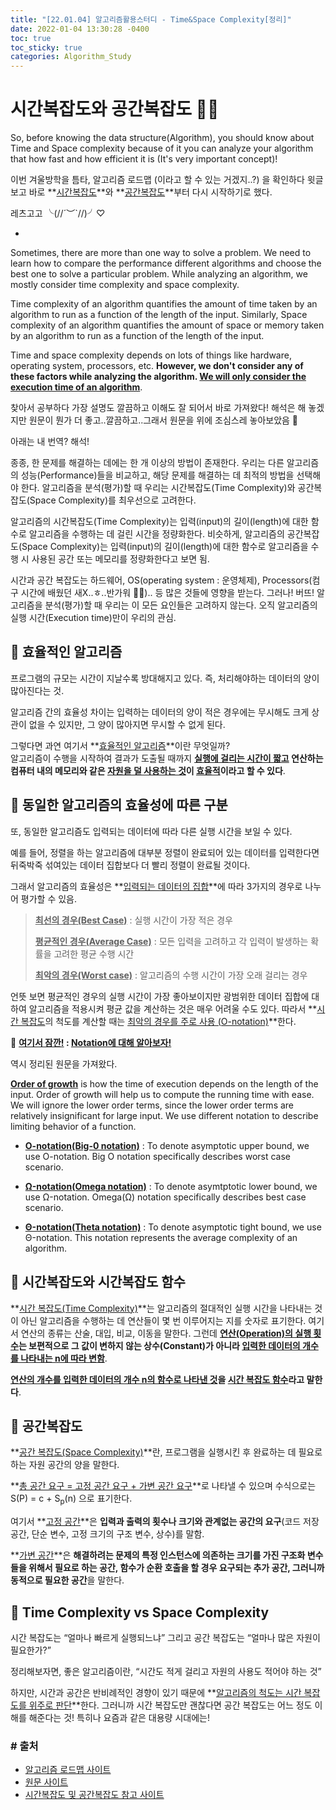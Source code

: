 ```yaml
---
title: "[22.01.04] 알고리즘활용스터디 - Time&Space Complexity[정리]"
date: 2022-01-04 13:30:28 -0400
toc: true
toc_sticky: true
categories: Algorithm_Study
---
```




# 시간복잡도와 공간복잡도 ✍🏻

<div class="notice--primary" markdown="1">
So, before knowing the data structure(Algorithm), you should know about Time and Space complexity because of it you can analyze your algorithm that how fast and how efficient it is (It's very important concept)!
</div>

이번 겨울방학을 틈타, 알고리즘 로드맵 (이라고 할 수 있는 거겠지..?) 을 확인하다 윗글 보고 바로 **<u>시간복잡도</u>**와 **<u>공간복잡도</u>**부터 다시 시작하기로 했다.   

레츠고고 ╰(//´︶`//)╯♡

-

<div class="notice--primary" markdown="1">
Sometimes, there are more than one way to solve a problem. We need to learn how to compare the performance different algorithms and choose the best one to solve a particular problem. While analyzing an algorithm, we mostly consider time complexity and space complexity.    

Time complexity of an algorithm quantifies the amount of time taken by an algorithm to run as a function of the length of the input. Similarly, Space complexity of an algorithm quantifies the amount of space or memory taken by an algorithm to run as a function of the length of the input.    

Time and space complexity depends on lots of things like hardware, operating system, processors, etc. <strong>However, we don't consider any of these factors while analyzing the algorithm. <u>We will only consider the execution time of an algorithm</u></strong>.
</div>


찾아서 공부하다 가장 설명도 깔끔하고 이해도 잘 되어서 바로 가져왔다! 해석은 해 놓겠지만 원문이 뭔가 더 좋고..깔끔하고..그래서 원문을 위에 조심스레 놓아보았음 👀   

아래는 내 번역? 해석!    

<div class="notice--primary" markdown="1">
종종, 한 문제를 해결하는 데에는 한 개 이상의 방법이 존재한다. 우리는 다른 알고리즘의 성능(Performance)들을 비교하고, 해당 문제를 해결하는 데 최적의 방법을 선택해야 한다. 알고리즘을 분석(평가)할 때 우리는 시간복잡도(Time Complexity)와 공간복잡도(Space Complexity)를 최우선으로 고려한다.      

알고리즘의 시간복잡도(Time Complexity)는 입력(input)의 길이(length)에 대한 함수로 알고리즘을 수행하는 데 걸린 시간을 정량화한다. 비슷하게, 알고리즘의 공간복잡도(Space Complexity)는 입력(input)의 길이(length)에 대한 함수로 알고리즘을 수행 시 사용된 공간 또는 메모리를 정량화한다고 보면 됨.     

시간과 공간 복잡도는 하드웨어, OS(operating system : 운영체제), Processors(컴구 시간에 배웠던 새X..ㅎ..반가워 😶‍🌫️).. 등 많은 것들에 영향을 받는다. 그러나! 버뜨! 알고리즘을 분석(평가)할 때 우리는 이 모든 요인들은 고려하지 않는다. 오직 알고리즘의 실행 시간(Execution time)만이 우리의 관심.
</div>

## 📌 효율적인 알고리즘

프로그램의 규모는 시간이 지날수록 방대해지고 있다. 즉, 처리해야하는 데이터의 양이 많아진다는 것.

알고리즘 간의 효율성 차이는 입력하는 데이터의 양이 적은 경우에는 무시해도 크게 상관이 없을 수 있지만, 그 양이 많아지면 무시할 수 없게 된다.

그렇다면 과연 여기서 **<u>효율적인 알고리즘</u>**이란 무엇일까?     
알고리즘이 수행을 시작하여 결과가 도출될 때까지 **<u>실행에 걸리는 시간이 짧고</u> 연산하는 컴퓨터 내의 메모리와 같은 <u>자원을 덜 사용하는 것</u>이 <u>효율적</u>이라고 할 수 있다**.

## 📌 동일한 알고리즘의 효율성에 따른 구분 

또, 동일한 알고리즘도 입력되는 데이터에 따라 다른 실행 시간을 보일 수 있다.

예를 들어, 정렬을 하는 알고리즘에 대부분 정렬이 완료되어 있는 데이터를 입력한다면 뒤죽박죽 섞여있는 데이터 집합보다 더 빨리 정렬이 완료될 것이다.

그래서 알고리즘의 효율성은 **<u>입력되는 데이터의 집합</u>**에 따라 3가지의 경우로 나누어 평가할 수 있음.

> **<u>최선의 경우(Best Case)</u>** : 실행 시간이 가장 적은 경우   
> 
> **<u>평균적인 경우(Average Case)</u>** : 모든 입력을 고려하고 각 입력이 발생하는 확률을 고려한 평균 수행 시간  
> 
> **<u>최악의 경우(Worst case)</u>** : 알고리즘의 수행 시간이 가장 오래 걸리는 경우


언뜻 보면 평균적인 경우의 실행 시간이 가장 좋아보이지만 광범위한 데이터 집합에 대하여 알고리즘을 적용시켜 평균 값을 계산하는 것은 매우 어려울 수도 있다. 따라서 **<u>시간 복잡도</u>의 척도를 계산할 때는 <u>최악의 경우를 주로 사용 (O-notation)</u>**한다.    


<div class="notice--primary" markdown="1">
🌝 <strong><u>여기서 잠깐!</u> : <u>Notation에 대해 알아보자!</u></strong>   

역시 정리된 원문을 가져왔다.    

<strong><u>Order of growth</u></strong> is how the time of execution depends on the length of the input. Order of growth will help us to compute the running time with ease. We will ignore the lower order terms, since the lower order terms are relatively insignificant for large input. We use different notation to describe limiting behavior of a function.

- <strong><u>O-notation(Big-0 notation)</u></strong> :
To denote asymptotic upper bound, we use O-notation. Big O notation specifically describes worst case scenario.   

- <strong><u>Ω-notation(Omega notation)</u></strong> :
To denote asymtptotic lower bound, we use Ω-notation. Omega(Ω) notation specifically describes best case scenario.   

- <strong><u>Θ-notation(Theta notation)</u></strong> :
To denote asymptotic tight bound, we use Θ-notation. This notation represents the average complexity of an algorithm. 
</div>


## 📌 시간복잡도와 시간복잡도 함수

**<u>시간 복잡도(Time Complexity)</u>**는 알고리즘의 절대적인 실행 시간을 나타내는 것이 아닌 알고리즘을 수행하는 데 연산들이 몇 번 이루어지는 지를 숫자로 표기한다. 여기서 연산의 종류는 산술, 대입, 비교, 이동을 말한다. 그런데 **<u>연산(Operation)의 실행 횟수</u>는 보편적으로 그 값이 변하지 않는 상수(Constant)가 아니라 <u>입력한 데이터의 개수를 나타내는 n에 따라 변함</u>**.   

**<u>연산의 개수를 입력한 데이터의 개수 n의 함수로 나타낸 것</u>을 <u>시간 복잡도 함수</u>라고 말한다**.

##  📌 공간복잡도

**<u>공간 복잡도(Space Complexity)</u>**란, 프로그램을 실행시킨 후 완료하는 데 필요로 하는 자원 공간의 양을 말한다.

**<u>총 공간 요구 = 고정 공간 요구 + 가변 공간 요구</u>**로 나타낼 수 있으며 수식으로는 S(P) = c + S<sub>p</sub>(n) 으로 표기한다.

여기서 **<u>고정 공간</u>**은 **입력과 출력의 횟수나 크기와 관계없는 공간의 요구**(코드 저장 공간, 단순 변수, 고정 크기의 구조 변수, 상수)를 말함.

**<u>가변 공간</u>**은 **해결하려는 문제의 특정 인스턴스에 의존하는 크기를 가진 구조화 변수들을 위해서 필요로 하는 공간, 함수가 순환 호출을 할 경우 요구되는 추가 공간, 그러니까 동적으로 필요한 공간**을 말한다.

## 📌 Time Complexity vs Space Complexity

시간 복잡도는 “얼마나 빠르게 실행되느냐” 그리고 공간 복잡도는 “얼마나 많은 자원이 필요한가?” 

정리해보자면, 좋은 알고리즘이란, “시간도 적게 걸리고 자원의 사용도 적어야 하는 것”

하지만, 시간과 공간은 반비례적인 경향이 있기 때문에 **<u>알고리즘의 척도는 시간 복잡도를 위주로 판단</u>**한다.
그러니까 시간 복잡도만 괜찮다면 공간 복잡도는 어느 정도 이해를 해준다는 것! 특히나 요즘과 같은 대용량 시대에는!
	
	
###  # 출처	
* [알고리즘 로드맵 사이트](https://dev.to/suchitra_13/complete-roadmap-to-learn-data-structure-and-algorithms-1pka)
* [원문 사이트](https://www.hackerearth.com/practice/basic-programming/complexity-analysis/time-and-space-complexity/tutorial/)     
* [시간복잡도 및 공간복잡도 참고 사이트](https://madplay.github.io/post/time-complexity-space-complexity)
